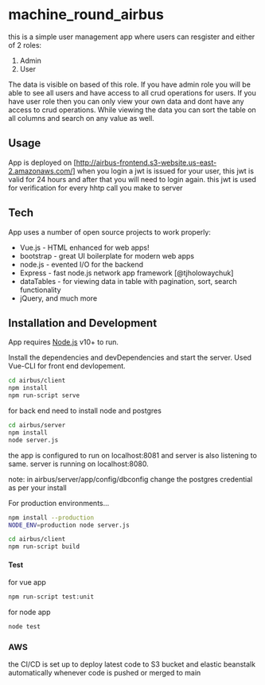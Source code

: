 # machine_round_airbus

this is a simple user management app where users can resgister and either of 2 roles:
1. Admin 
2. User

The data is visible on based of this role. If you have admin role you will be able to see all users and have access to all crud operations for users.
If you have user role then you can only view your own data and dont have any access to crud operations.
While viewing the data you can sort the table on all columns and search on any value as well.

## Usage


App is deployed on [http://airbus-frontend.s3-website.us-east-2.amazonaws.com/]
when you login a jwt is issued for your user, this jwt is valid for 24 hours and after that you will need to login again.
this jwt is used for verification for every hhtp call you make to server


## Tech

App uses a number of open source projects to work properly:

- Vue.js - HTML enhanced for web apps!
- bootstrap - great UI boilerplate for modern web apps
- node.js - evented I/O for the backend
- Express - fast node.js network app framework [@tjholowaychuk]
- dataTables - for viewing data in table with pagination, sort, search functionality
- jQuery, and much more

## Installation and Development

App requires [Node.js](https://nodejs.org/) v10+ to run.

Install the dependencies and devDependencies and start the server.
Used Vue-CLI for front end devlopement.
```sh
cd airbus/client
npm install
npm run-script serve
```

for back end need to install node and postgres
```sh
cd airbus/server
npm install
node server.js
```
the app is configured to run on localhost:8081 and server is also listening to same. server is running on localhost:8080.

note: in airbus/server/app/config/dbconfig change the postgres credential as per your install

For production environments...

```sh
npm install --production
NODE_ENV=production node server.js
```
```sh
cd airbus/client
npm run-script build
```

#### Test
for vue app
```sh
npm run-script test:unit
```
for node app
```sh
node test
```


### AWS
the CI/CD is set up to deploy latest code to S3 bucket and elastic beanstalk automatically whenever code is pushed or merged to main



